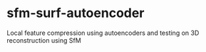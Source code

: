# sfm-surf-autoencoder
Local feature compression using autoencoders and testing on 3D reconstruction using SfM
